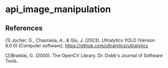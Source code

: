 # api_image_manipulation



## References
[1] Jocher, G., Chaurasia, A., & Qiu, J. (2023). Ultralytics YOLO (Version 8.0.0) [Computer software]. https://github.com/ultralytics/ultralytics

[2]Bradski, G. (2000). The OpenCV Library. Dr. Dobb&#x27;s Journal of Software Tools.

